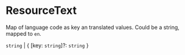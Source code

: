 # **ResourceText**

Map of language code as key an translated values. Could be a string, mapped to
`en`.

`string` | { [key: `string`]?: `string` }
